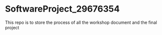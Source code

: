 # SoftwareProject_29676354
This repo is to store the process of all the workshop document and the final project
